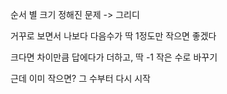순서 별 크기 정해진 문제 -> 그리디

거꾸로 보면서 나보다 다음수가 딱 1정도만 작으면 좋겠다

크다면 차이만큼 답에다가 더하고, 딱 -1 작은 수로 바꾸기

근데 이미 작으면? 그 수부터 다시 시작